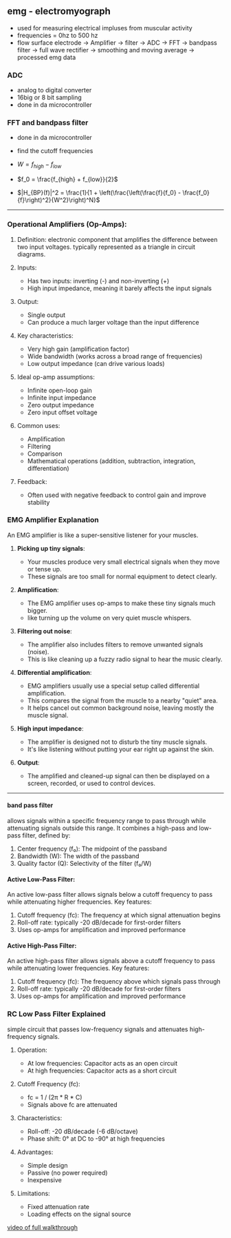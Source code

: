 ## emg - electromyograph
- used for measuring electrical impluses from muscular activity
- frequencies = 0hz to 500 hz
- flow 
surface electrode -> Amplifier -> filter -> ADC -> FFT -> bandpass filter -> full wave rectifier -> smoothing and moving average -> processed emg data

### ADC 
- analog to digital converter
- 16big or 8 bit sampling
- done in da microcontroller

### FFT and bandpass filter
- done in da microcontroller
- find the cutoff frequencies

- $`W = f_{high} - f_{low}`$

- $`f_0 = \frac{f_{high} + f_{low}}{2}`$

- $`|H_{BP}(f)|^2 = \frac{1}{1 + \left(\frac{\left(\frac{f}{f_0} - \frac{f_0}{f}\right)^2}{W^2}\right)^N}`$


--------------------------------------------------------------------
### Operational Amplifiers (Op-Amps):
1. Definition: electronic component that amplifies the difference between two input voltages. typically represented as a triangle in circuit diagrams.
2. Inputs: 
   - Has two inputs: inverting (-) and non-inverting (+)
   - High input impedance, meaning it barely affects the input signals

3. Output:
   - Single output
   - Can produce a much larger voltage than the input difference

4. Key characteristics:
   - Very high gain (amplification factor)
   - Wide bandwidth (works across a broad range of frequencies)
   - Low output impedance (can drive various loads)

5. Ideal op-amp assumptions:
   - Infinite open-loop gain
   - Infinite input impedance
   - Zero output impedance
   - Zero input offset voltage

6. Common uses:
   - Amplification
   - Filtering
   - Comparison
   - Mathematical operations (addition, subtraction, integration, differentiation)

7. Feedback:
   - Often used with negative feedback to control gain and improve stability

### EMG Amplifier Explanation
An EMG amplifier is like a super-sensitive listener for your muscles.

1. **Picking up tiny signals**: 
   - Your muscles produce very small electrical signals when they move or tense up.
   - These signals are too small for normal equipment to detect clearly.

2. **Amplification**:
   - The EMG amplifier uses op-amps to make these tiny signals much bigger.
   - like turning up the volume on very quiet muscle whispers.

3. **Filtering out noise**:
   - The amplifier also includes filters to remove unwanted signals (noise).
   - This is like cleaning up a fuzzy radio signal to hear the music clearly.

4. **Differential amplification**:
   - EMG amplifiers usually use a special setup called differential amplification.
   - This compares the signal from the muscle to a nearby "quiet" area.
   - It helps cancel out common background noise, leaving mostly the muscle signal.

5. **High input impedance**:
   - The amplifier is designed not to disturb the tiny muscle signals.
   - It's like listening without putting your ear right up against the skin.

6. **Output**:
   - The amplified and cleaned-up signal can then be displayed on a screen, recorded, or used to control devices.

--------------------------------------------------------------------
#### band pass filter
allows signals within a specific frequency range to pass through while attenuating signals outside this range. It combines a high-pass and low-pass filter, defined by:
1. Center frequency (f₀): The midpoint of the passband
2. Bandwidth (W): The width of the passband
3. Quality factor (Q): Selectivity of the filter (f₀/W)


#### Active Low-Pass Filter:

An active low-pass filter allows signals below a cutoff frequency to pass while attenuating higher frequencies. Key features:

1. Cutoff frequency (fc): The frequency at which signal attenuation begins
2. Roll-off rate: typically -20 dB/decade for first-order filters
3. Uses op-amps for amplification and improved performance

#### Active High-Pass Filter:

An active high-pass filter allows signals above a cutoff frequency to pass while attenuating lower frequencies. Key features:

1. Cutoff frequency (fc): The frequency above which signals pass through
2. Roll-off rate: typically -20 dB/decade for first-order filters
3. Uses op-amps for amplification and improved performance

### RC Low Pass Filter Explained
simple circuit that passes low-frequency signals and attenuates high-frequency signals.
1. Operation:
   - At low frequencies: Capacitor acts as an open circuit
   - At high frequencies: Capacitor acts as a short circuit

2. Cutoff Frequency (fc):
   - fc = 1 / (2π * R * C)
   - Signals above fc are attenuated

3. Characteristics:
   - Roll-off: -20 dB/decade (-6 dB/octave)
   - Phase shift: 0° at DC to -90° at high frequencies

4. Advantages:
   - Simple design
   - Passive (no power required)
   - Inexpensive

5. Limitations:
   - Fixed attenuation rate
   - Loading effects on the signal source

[video of full walkthrough](https://www.youtube.com/watch?v=ucwtJ28Yia0)
